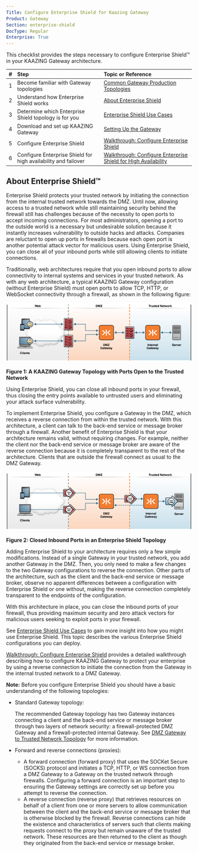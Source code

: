 ```yaml
---
Title: Configure Enterprise Shield for Kaazing Gateway
Product: Gateway
Section: enterprise-shield
DocType: Regular
Enterprise: True
---
```


This checklist provides the steps necessary to configure Enterprise Shield™ in your KAAZING Gateway architecture.

| # | Step                                                           | Topic or Reference                                                                               |
|:--|:---------------------------------------------------------------|:-------------------------------------------------------------------------------------------------|
| 1 | Become familiar with Gateway topologies                        | [Common Gateway Production Topologies](../admin-reference/c_topologies.md)                       |
| 2 | Understand how Enterprise Shield works                         | [About Enterprise Shield](#about-enterprise-shield)                                              |
| 3 | Determine which Enterprise Shield topology is for you          | [Enterprise Shield Use Cases](c_enterprise_shield_use_cases.md)                                  |
| 4 | Download and set up KAAZING Gateway                            | [Setting Up the Gateway](../about/setup-guide.md)                                                |
| 5 | Configure Enterprise Shield                                    | [Walkthrough: Configure Enterprise Shield](p_enterprise_shield_config.md)                        |
| 6 | Configure Enterprise Shield for high availability and failover | [Walkthrough: Configure Enterprise Shield for High Availability](p_enterprise_shield_cluster.md) |


About Enterprise Shield™
-----------------------------------------------

Enterprise Shield protects your trusted network by initiating the connection from the internal trusted network towards the DMZ. Until now, allowing access to a trusted network while still maintaining security behind the firewall still has challenges  because of the necessity to open ports to accept incoming connections. For most administrators, opening a port to the outside world is a necessary but undesirable solution because it instantly increases vulnerability to outside hacks and attacks. Companies are reluctant to open up ports in firewalls because each open port is another potential attack vector for malicious users. Using Enterprise Shield, you can close all of your inbound ports while still allowing clients to initiate connections.

Traditionally, web architectures require that you open inbound ports to allow connectivity to internal systems and services in your trusted network. As with any web architecture, a typical KAAZING Gateway configuration (without Enterprise Shield) must open ports to allow TCP, HTTP, or WebSocket connectivity through a firewall, as shown in the following figure:

![Gateway Topology with Ports Open to the Trusted Network](../images/f-dmz-trusted-top.png)

**Figure 1: A KAAZING Gateway Topology with Ports Open to the Trusted Network**

Using Enterprise Shield, you can close all inbound ports in your firewall, thus closing the entry points available to untrusted users and eliminating your attack surface vulnerability.

To implement Enterprise Shield, you configure a Gateway in the DMZ, which receives a reverse connection from within the trusted network. With this architecture, a client can talk to the back-end service or message broker through a firewall. Another benefit of Enterprise Shield is that your architecture remains valid, without requiring changes. For example, neither the client nor the back-end service or message broker are aware of the reverse connection because it is completely transparent to the rest of the architecture. Clients that are outside the firewall connect as usual to the DMZ Gateway.

![Simple Topology Showing a Reverse Connection](../images/f-dmz-trustednetwork-860-02.png)

**Figure 2: Closed Inbound Ports in an Enterprise Shield Topology**

Adding Enterprise Shield to your architecture requires only a few simple modifications. Instead of a single Gateway in your trusted network, you add another Gateway in the DMZ. Then, you only need to make a few changes to the two Gateway configurations to reverse the connection. Other parts of the architecture, such as the client and the back-end service or message broker, observe no apparent differences between a configuration with Enterprise Shield or one without, making the reverse connection completely transparent to the endpoints of the configuration.

With this architecture in place, you can close the inbound ports of your firewall, thus providing maximum security and zero attack vectors for malicious users seeking to exploit ports in your firewall.

See [Enterprise Shield Use Cases](c_enterprise_shield_use_cases.md) to gain more insight into how you might use Enterprise Shield. This topic describes the various Enterprise Shield configurations you can deploy.

[Walkthrough: Configure Enterprise Shield](p_enterprise_shield_config.md) provides a detailed walkthrough describing how to configure KAAZING Gateway to protect your enterprise by using a reverse connection to initiate the connection from the Gateway in the internal trusted network to a DMZ Gateway.

**Note:** Before you configure Enterprise Shield you should have a basic understanding of the following topologies:

-   Standard Gateway topology:

    The recommended Gateway topology has two Gateway instances connecting a client and the back-end service or message broker through two layers of network security: a firewall-protected DMZ Gateway and a firewall-protected internal Gateway. See [DMZ Gateway to Trusted Network Topology](https://github.com/kaazing/gateway/blob/develop/doc/admin-reference/c_topologies.md#dmz-to-trusted-network-topology) for more information.

-   Forward and reverse connections (proxies):
    -   A forward connection (forward proxy) that uses the SOCKet Secure (SOCKS) protocol and initiates a TCP, HTTP, or WS connection from a DMZ Gateway to a Gateway on the trusted network through firewalls. Configuring a forward connection is an important step to ensuring the Gateway settings are correctly set up before you attempt to reverse the connection.
    -   A reverse connection (reverse proxy) that retrieves resources on behalf of a client from one or more servers to allow communication between the client and the back-end service or message broker that is otherwise blocked by the firewall. Reverse connections can hide the existence and characteristics of servers such that clients making requests connect to the proxy but remain unaware of the trusted network. These resources are then returned to the client as though they originated from the back-end service or message broker.
